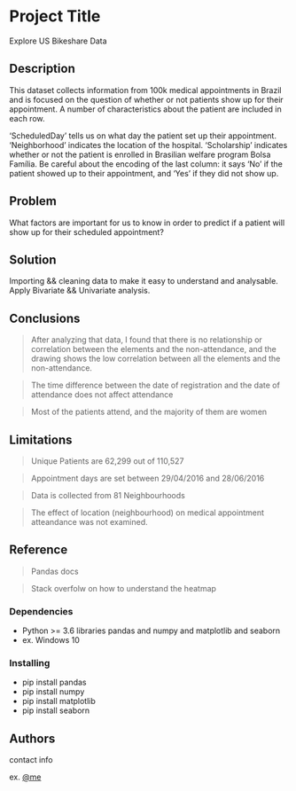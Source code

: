 # Project Title

Explore US Bikeshare Data

## Description
This dataset collects information from 100k medical appointments in Brazil and is focused on the question of whether or not patients show up for their appointment. A number of characteristics about the patient are included in each row.

‘ScheduledDay’ tells us on what day the patient set up their appointment.
‘Neighborhood’ indicates the location of the hospital.
‘Scholarship’ indicates whether or not the patient is enrolled in Brasilian welfare program Bolsa Família.
Be careful about the encoding of the last column: it says ‘No’ if the patient showed up to their appointment, and ‘Yes’ if they did not show up.

## Problem
What factors are important for us to know in order to predict if a patient will show up for their scheduled appointment? 

## Solution
Importing && cleaning data to make it easy to understand and analysable.
Apply Bivariate && Univariate analysis.

## Conclusions

> After analyzing that data, I found that there is no relationship or correlation between the elements and the non-attendance, and the drawing shows the low correlation between all the elements and the non-attendance.

> The time difference between the date of registration and the date of attendance does not affect attendance

> Most of the patients attend, and the majority of them are women

## Limitations
> Unique Patients are 62,299 out of 110,527

> Appointment days are set between 29/04/2016 and 28/06/2016

> Data is collected from 81 Neighbourhoods

> The effect of location (neighbourhood) on medical appointment atteandance was not examined.

## Reference
> Pandas docs

> Stack overfolw on how to understand the heatmap


### Dependencies

* Python >= 3.6 libraries pandas and numpy and matplotlib and seaborn 
* ex. Windows 10

### Installing

* pip install pandas
* pip install numpy
* pip install matplotlib
* pip install seaborn


## Authors

contact info

ex. [@me](https://www.linkedin.com/in/ahmed-m-elgammal/)
